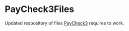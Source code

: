 # PayCheck3Files
Updated respository of files [PayCheck3](https://github.com/SlejmUr/PayCheck3/) requires to work.
